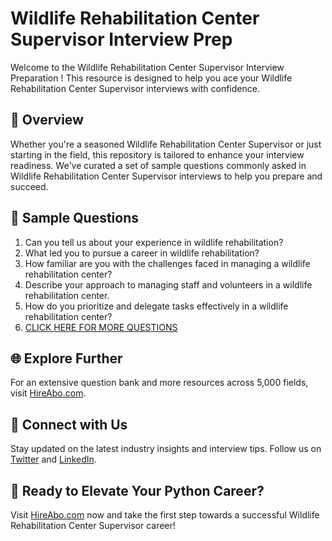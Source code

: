 # Wildlife Rehabilitation Center Supervisor Interview Prep

Welcome to the Wildlife Rehabilitation Center Supervisor Interview Preparation ! This resource is designed to help you ace your Wildlife Rehabilitation Center Supervisor interviews with confidence.

## 🚀 Overview

Whether you're a seasoned Wildlife Rehabilitation Center Supervisor or just starting in the field, this repository is tailored to enhance your interview readiness. We've curated a set of sample questions commonly asked in Wildlife Rehabilitation Center Supervisor interviews to help you prepare and succeed.

## 📝 Sample Questions

1. Can you tell us about your experience in wildlife rehabilitation?
2. What led you to pursue a career in wildlife rehabilitation?
3. How familiar are you with the challenges faced in managing a wildlife rehabilitation center?
4. Describe your approach to managing staff and volunteers in a wildlife rehabilitation center.
5. How do you prioritize and delegate tasks effectively in a wildlife rehabilitation center?
6. [CLICK HERE FOR MORE QUESTIONS](https://hireabo.com/job/24_3_43/Wildlife%20Rehabilitation%20Center%20Supervisor)

## 🌐 Explore Further

For an extensive question bank and more resources across 5,000 fields, visit [HireAbo.com](https://www.hireabo.com).

## 📱 Connect with Us

Stay updated on the latest industry insights and interview tips. Follow us on [Twitter](https://twitter.com/hireabo) and [LinkedIn](https://www.linkedin.com/in/hire-abo-3609972a8/).

## 🚀 Ready to Elevate Your Python Career?

Visit [HireAbo.com](https://www.hireabo.com) now and take the first step towards a successful Wildlife Rehabilitation Center Supervisor career!